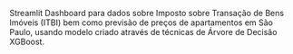 Streamlit Dashboard para dados sobre Imposto sobre Transação de Bens Imóveis (ITBI) bem como previsão de preços de apartamentos em São Paulo, usando modelo criado através de técnicas de Árvore de Decisão XGBoost.
